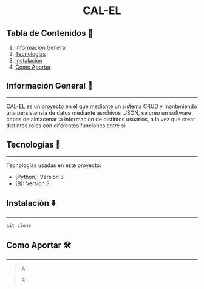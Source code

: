 <div align="center">
  <a href="">
    <img src="">
  </a>
<h1 text-align="center">CAL-EL</h1>
</div>
  
## Tabla de Contenidos 🚝
1. [Información General](#Información-General)
2. [Tecnologías](#Tecnologías)
3. [Instalación](#Instalación)
4. [Como Aportar](#Como-Aportar)

## Información General 📒
***
CAL-EL es un proyecto en el que mediante un sistema CRUD y manteniendo una persistensia de datos mediante asrchivos .JSON, se creo un software capas de almacenar la informacion de distintos usuarios, a la vez que crear distintos roles con diferentes funciones entre si

## Tecnologías 🤖
***
Tecnologías usadas en este proyecto:
* [Python]: Version 3
* [B]: Version 3

## Instalación ⬇️
***
```
git clone 
```

## Como Aportar 🛠
***
> A

> B
